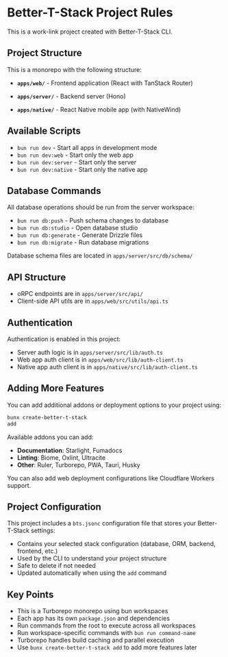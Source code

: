 # Better-T-Stack Project Rules

This is a work-link project created with Better-T-Stack CLI.

## Project Structure

This is a monorepo with the following structure:

- **`apps/web/`** - Frontend application (React with TanStack Router)

- **`apps/server/`** - Backend server (Hono)

- **`apps/native/`** - React Native mobile app (with NativeWind)

## Available Scripts

- `bun run dev` - Start all apps in development mode
- `bun run dev:web` - Start only the web app
- `bun run dev:server` - Start only the server
- `bun run dev:native` - Start only the native app

## Database Commands

All database operations should be run from the server workspace:

- `bun run db:push` - Push schema changes to database
- `bun run db:studio` - Open database studio
- `bun run db:generate` - Generate Drizzle files
- `bun run db:migrate` - Run database migrations

Database schema files are located in `apps/server/src/db/schema/`

## API Structure

- oRPC endpoints are in `apps/server/src/api/`
- Client-side API utils are in `apps/web/src/utils/api.ts`

## Authentication

Authentication is enabled in this project:

- Server auth logic is in `apps/server/src/lib/auth.ts`
- Web app auth client is in `apps/web/src/lib/auth-client.ts`
- Native app auth client is in `apps/native/src/lib/auth-client.ts`

## Adding More Features

You can add additional addons or deployment options to your project using:

```bash
bunx create-better-t-stack
add
```

Available addons you can add:

- **Documentation**: Starlight, Fumadocs
- **Linting**: Biome, Oxlint, Ultracite
- **Other**: Ruler, Turborepo, PWA, Tauri, Husky

You can also add web deployment configurations like Cloudflare Workers support.

## Project Configuration

This project includes a `bts.jsonc` configuration file that stores your Better-T-Stack settings:

- Contains your selected stack configuration (database, ORM, backend, frontend, etc.)
- Used by the CLI to understand your project structure
- Safe to delete if not needed
- Updated automatically when using the `add` command

## Key Points

- This is a Turborepo monorepo using bun workspaces
- Each app has its own `package.json` and dependencies
- Run commands from the root to execute across all workspaces
- Run workspace-specific commands with `bun run command-name`
- Turborepo handles build caching and parallel execution
- Use `bunx
create-better-t-stack add` to add more features later

